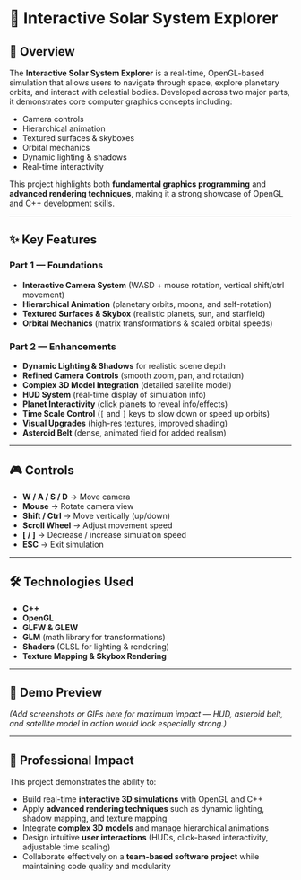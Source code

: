 # 🌌 Interactive Solar System Explorer

## 🚀 Overview

The **Interactive Solar System Explorer** is a real-time, OpenGL-based simulation that allows users to navigate through space, explore planetary orbits, and interact with celestial bodies. Developed across two major parts, it demonstrates core computer graphics concepts including:

- Camera controls
- Hierarchical animation
- Textured surfaces & skyboxes
- Orbital mechanics
- Dynamic lighting & shadows
- Real-time interactivity

This project highlights both **fundamental graphics programming** and **advanced rendering techniques**, making it a strong showcase of OpenGL and C++ development skills.

---

## ✨ Key Features

### Part 1 — Foundations

- **Interactive Camera System** (WASD + mouse rotation, vertical shift/ctrl movement)
- **Hierarchical Animation** (planetary orbits, moons, and self-rotation)
- **Textured Surfaces & Skybox** (realistic planets, sun, and starfield)
- **Orbital Mechanics** (matrix transformations & scaled orbital speeds)

### Part 2 — Enhancements

- **Dynamic Lighting & Shadows** for realistic scene depth
- **Refined Camera Controls** (smooth zoom, pan, and rotation)
- **Complex 3D Model Integration** (detailed satellite model)
- **HUD System** (real-time display of simulation info)
- **Planet Interactivity** (click planets to reveal info/effects)
- **Time Scale Control** (`[` and `]` keys to slow down or speed up orbits)
- **Visual Upgrades** (high-res textures, improved shading)
- **Asteroid Belt** (dense, animated field for added realism)

---

## 🎮 Controls

- **W / A / S / D** → Move camera
- **Mouse** → Rotate camera view
- **Shift / Ctrl** → Move vertically (up/down)
- **Scroll Wheel** → Adjust movement speed
- **[ / ]** → Decrease / increase simulation speed
- **ESC** → Exit simulation

---

## 🛠️ Technologies Used

- **C++**
- **OpenGL**
- **GLFW & GLEW**
- **GLM** (math library for transformations)
- **Shaders** (GLSL for lighting & rendering)
- **Texture Mapping & Skybox Rendering**

---

## 📸 Demo Preview

_(Add screenshots or GIFs here for maximum impact — HUD, asteroid belt, and satellite model in action would look especially strong.)_

---

## 💼 Professional Impact

This project demonstrates the ability to:

- Build real-time **interactive 3D simulations** with OpenGL and C++
- Apply **advanced rendering techniques** such as dynamic lighting, shadow mapping, and texture mapping
- Integrate **complex 3D models** and manage hierarchical animations
- Design intuitive **user interactions** (HUDs, click-based interactivity, adjustable time scaling)
- Collaborate effectively on a **team-based software project** while maintaining code quality and modularity
